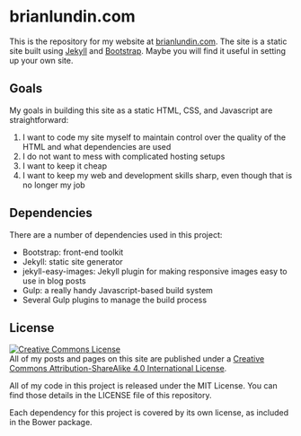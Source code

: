 # brianlundin.com

This is the repository for my website at [brianlundin.com](https://brianlundin.com). The site is a static site built using [Jekyll](https:.\//jekyllrb.com) and [Bootstrap](https://getbootstrap.com). Maybe you will find it useful in setting up your own site.

## Goals

My goals in building this site as a static HTML, CSS, and Javascript are straightforward:
1. I want to code my site myself to maintain control over the quality of the HTML and what dependencies are used
2. I do not want to mess with complicated hosting setups
3. I want to keep it cheap
4. I want to keep my web and development skills sharp, even though that is no longer my job

## Dependencies

There are a number of dependencies used in this project:
- Bootstrap: front-end toolkit
- Jekyll: static site generator
- jekyll-easy-images: Jekyll plugin for making responsive images easy to use in blog posts
- Gulp: a really handy Javascript-based build system
- Several Gulp plugins to manage the build process

## License
<a rel="license" href="http://creativecommons.org/licenses/by-sa/4.0/"><img alt="Creative Commons License" style="border-width:0" src="https://i.creativecommons.org/l/by-sa/4.0/88x31.png" /></a><br/>All of my posts and pages on this site are published under a <a rel="license" href="http://creativecommons.org/licenses/by-sa/4.0/">Creative Commons Attribution-ShareAlike 4.0 International License</a>.

All of my code in this project is released under the MIT License. You can find those details in the LICENSE file of this repository.

Each dependency for this project is covered by its own license, as included in the Bower package.
